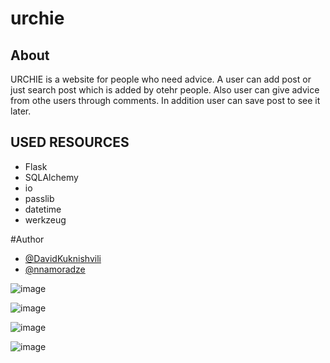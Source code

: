 # urchie

## About
URCHIE is a website for people who need advice. A user can add post or just search post which is added by otehr people. Also user can give advice from othe users through comments. In addition user can save post to see it later.

## USED RESOURCES

- Flask
- SQLAlchemy
- io
- passlib
- datetime
- werkzeug

#Author
- [@DavidKuknishvili](https://github.com/DavidKuknishvili)
- [@nnamoradze](https://github.com/nnamoradze)

![image](https://user-images.githubusercontent.com/92639690/173135396-a1892339-e2c8-48e0-b629-95875f10bfad.png)

![image](https://user-images.githubusercontent.com/92639690/173136236-a5ac1d77-da35-49ed-b694-45513705f060.png)

![image](https://user-images.githubusercontent.com/92639690/173136374-53465a92-f101-4171-af14-4dd1994aa1df.png)

![image](https://user-images.githubusercontent.com/92639690/173136503-c9412940-fe8b-4f3d-82eb-5f0fd5bca687.png)
